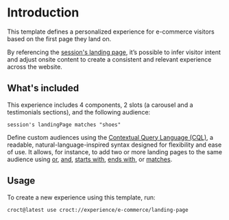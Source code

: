 # Introduction

This template defines a personalized experience for e-commerce visitors based on the first page they land on.

By referencing the [session's landing page](https://docs.croct.com/reference/cql/data-types/session?utm_medium=cli&utm_source=template&utm_campaign=00000000.CO.DE.e_commerce&utm_content=landing_page#web-session-landingpage-prop), it’s possible to infer visitor intent and adjust onsite content to create a consistent and relevant experience across the website.

## What's included

This experience includes 4 components, 2 slots (a carousel and a testimonials sections), and the following audience:

```cql
session's landingPage matches "shoes"
```

Define custom audiences using the [Contextual Query Language (CQL)](https://docs.croct.com/reference/cql/introduction?utm_medium=cli&utm_source=template&utm_campaign=00000000.CO.DE.e_commerce&utm_content=landing_page), a readable, natural-language-inspired syntax designed for flexibility and ease of use. It allows, for instance, to add two or more landing pages to the same audience using [or](https://docs.croct.com/reference/cql/expressions/operations/logical#or), [and](https://docs.croct.com/reference/cql/expressions/operations/logical#and), [starts with](https://docs.croct.com/reference/cql/expressions/tests/string#starts-with), [ends with](https://docs.croct.com/reference/cql/expressions/tests/string#ends-with), or [matches](https://docs.croct.com/reference/cql/expressions/tests/string#matches).

## Usage

To create a new experience using this template, run:

```croct-cmd
croct@latest use croct://experience/e-commerce/landing-page
```
